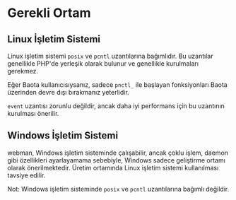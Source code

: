 # Gerekli Ortam

## Linux İşletim Sistemi
Linux işletim sistemi `posix` ve `pcntl` uzantılarına bağımlıdır. Bu uzantılar genellikle PHP'de yerleşik olarak bulunur ve genellikle kurulmaları gerekmez.

Eğer Baota kullanıcısıysanız, sadece `pnctl_` ile başlayan fonksiyonları Baota üzerinden devre dışı bırakmanız yeterlidir.

`event` uzantısı zorunlu değildir, ancak daha iyi performans için bu uzantının kurulması önerilir.

## Windows İşletim Sistemi
webman, Windows işletim sisteminde çalışabilir, ancak çoklu işlem, daemon gibi özellikleri ayarlayamama sebebiyle, Windows sadece geliştirme ortamı olarak önerilmektedir. Üretim ortamında Linux işletim sistemi kullanılması tavsiye edilir.

Not: Windows işletim sisteminde `posix` ve `pcntl` uzantılarına bağımlı değildir.
